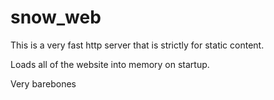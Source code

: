 # snow_web

This is a very fast http server that is strictly for static content. 

Loads all of the website into memory on startup.

Very barebones
